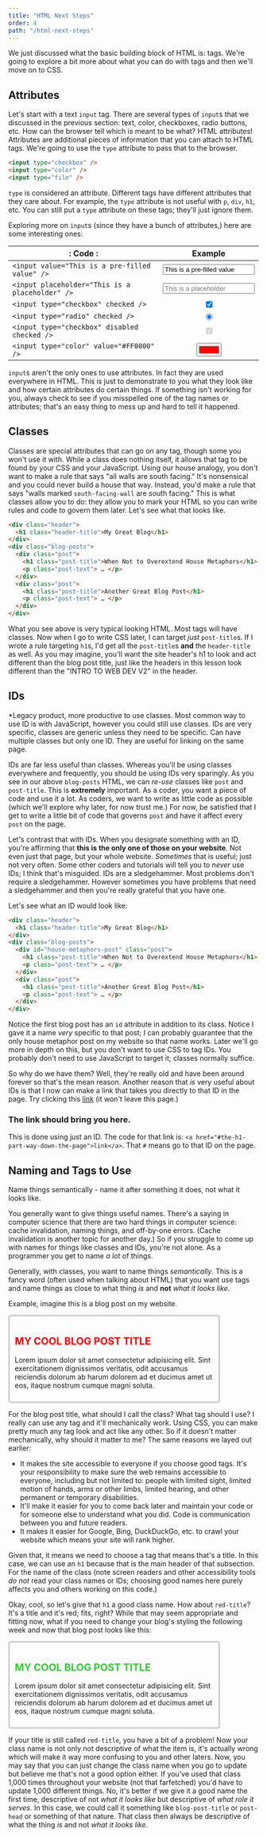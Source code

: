 ```yaml
---
title: "HTML Next Steps"
order: 4
path: "/html-next-steps"
---
```


We just discussed what the basic building block of HTML is: tags. We're going to explore a bit more about what you can do with tags and then we'll move on to CSS.

## Attributes

Let's start with a text `input` tag. There are several types of `input`s that we discussed in the previous section: text, color, checkboxes, radio buttons, etc. How can the browser tell which is meant to be what? HTML attributes! Attributes are additional pieces of information that you can attach to HTML tags. We're going to use the `type` attribute to pass that to the browser.

```html
<input type="checkbox" />
<input type="color" />
<input type="file" />
```

`type` is considered an attribute. Different tags have different attributes that they care about. For example, the `type` attribute is not useful with `p`, `div`, `h1`, etc. You can still put a `type` attribute on these tags; they'll just ignore them.

Exploring more on `input`s (since they have a bunch of attributes,) here are some interesting ones:

| : Code :                                        |                    Example                    |
| ----------------------------------------------- | :-------------------------------------------: |
| `<input value="This is a pre-filled value" />`  | <input value="This is a pre-filled value" />  |
| `<input placeholder="This is a placeholder" />` | <input placeholder="This is a placeholder" /> |
| `<input type="checkbox" checked />`             |       <input type="checkbox" checked />       |
| `<input type="radio" checked />`                |        <input type="radio" checked />         |
| `<input type="checkbox" disabled checked />`    |  <input type="checkbox" disabled checked />   |
| `<input type="color" value="#FF0000" />`        |    <input type="color" value="#FF0000" />     |

`input`s aren't the only ones to use attributes. In fact they are used everywhere in HTML. This is just to demonstrate to you what they look like and how certain attributes do certain things. If something isn't working for you, always check to see if you misspelled one of the tag names or attributes; that's an easy thing to mess up and hard to tell it happened.

## Classes

Classes are special attributes that can go on any tag, though some you won't use it with. While a class does nothing itself, it allows that tag to be found by your CSS and your JavaScript. Using our house analogy, you don't want to make a rule that says "all walls are south facing." It's nonsensical and you could never build a house that way. Instead, you'd make a rule that says "walls marked `south-facing-wall` are south facing." This is what classes allow you to do: they allow you to mark your HTML so you can write rules and code to govern them later. Let's see what that looks like.

```html
<div class="header">
  <h1 class="header-title">My Great Blog</h1>
</div>
<div class="blog-posts">
  <div class="post">
    <h1 class="post-title">When Not to Overextend House Metaphors</h1>
    <p class="post-text"> … </p>
  </div>
  <div class="post">
    <h1 class="post-title">Another Great Blog Post</h1>
    <p class="post-text"> … </p>
  </div>
</div>
```

What you see above is very typical looking HTML. Most tags will have classes. Now when I go to write CSS later, I can target _just_ `post-title`s. If I wrote a rule targeting `h1`s, I'd get all the `post-title`s **and** the `header-title` as well. As you may imagine, you'll want the site header's h1 to look and act different than the blog post title, just like the headers in this lesson look different than the "INTRO TO WEB DEV V2" in the header.

## IDs

*Legacy product, more productive to use classes. Most common way to use ID is with JavaScript, however you could still use classes. IDs are very specific, classes are generic unless they need to be specific. Can have multiple classes but only one ID. They are useful for linking on the same page.

IDs are far less useful than classes. Whereas you'll be using classes everywhere and frequently, you should be using IDs very sparingly. As you see in our above `blog-posts` HTML, we can _re-use_ classes like `post` and `post-title`. This is **extremely** important. As a coder, you want a piece of code and use it a lot. As coders, we want to write as little code as possible (which we'll explore why later, for now trust me.) For now, be satisfied that I get to write a little bit of code that governs `post` and have it affect every `post` on the page.

Let's contrast that with IDs. When you designate something with an ID, you're affirming that **this is the only one of those on your website**. Not even just that page, but your whole website. _Sometimes_ that is useful; just not very often. Some other coders and tutorials will tell you to _never_ use IDs; I think that's misguided. IDs are a sledgehammer. Most problems don't require a sledgehammer. However sometimes you have problems that need a sledgehammer and then you're really grateful that you have one.

Let's see what an ID would look like:

```html
<div class="header">
  <h1 class="header-title">My Great Blog</h1>
</div>
<div class="blog-posts">
  <div id="house-metaphors-post" class="post">
    <h1 class="post-title">When Not to Overextend House Metaphors</h1>
    <p class="post-text"> … </p>
  </div>
  <div class="post">
    <h1 class="post-title">Another Great Blog Post</h1>
    <p class="post-text"> … </p>
  </div>
</div>
```

Notice the first blog post has an `id` attribute in addition to its class. Notice I gave it a name _very_ specific to that post; I can probably guarantee that the only house metaphor post on my website so that name works. Later we'll go more in depth on this, but you don't want to use CSS to tag IDs. You probably don't need to use JavaScript to target it; classes normally suffice.

So why do we have them? Well, they're really old and have been around forever so that's the mean reason. Another reason that _is_ very useful about IDs is that I now can make a link that takes you directly to that ID in the page. Try clicking this [link](#the-h1-part-way-down-the-page) (it won't leave this page.)

<h3 id="the-h1-part-way-down-the-page">The link should bring you here.</h3>

This is done using just an ID. The code for that link is: `<a href="#the-h1-part-way-down-the-page">link</a>`. That `#` means go to that ID on the page.

## Naming and Tags to Use

Name things semantically - name it after something it does, not what it looks like.

You generally want to give things useful names. There's a saying in computer science that there are two hard things in computer science: cache invalidation, naming things, and off-by-one errors. (Cache invalidation is another topic for another day.) So if you struggle to come up with names for things like classes and IDs, you're not alone. As a programmer you get to name _a lot_ of things.

Generally, with classes, you want to name things _semantically_. This is a fancy word (often used when talking about HTML) that you want use tags and name things as close to what thing _is_ and **not** _what it looks like_.

Example, imagine this is a blog post on my website.

<style>
  .post-title {
    color: red;
    font-size: 20px;
  }
  .post-title.green {
    color: limegreen;
  }
  .post-text {
    font-size: 14px;
  }
  .post {
    border: 3px solid #ccc;
    border-radius: 5px;
    max-width: 400px;
    padding: 10px;
  }
</style>

<article class="post">
  <h1 class="post-title">MY COOL BLOG POST TITLE</h1>
  <p class="post-text">Lorem ipsum dolor sit amet consectetur adipisicing elit. Sint exercitationem dignissimos veritatis, odit accusamus reiciendis dolorum ab harum dolorem ad et ducimus amet ut eos, itaque nostrum cumque magni soluta.</p>
</article>

For the blog post title, what should I call the class? What tag should I use? I really can use any tag and it'll mechanically work. Using CSS, you can make pretty much any tag look and act like any other. So if it doesn't matter mechanically, why should it matter to me? The same reasons we layed out earlier:

* It makes the site accessible to everyone if you choose good tags. It's your responsibility to make sure the web remains accessible to everyone, including but not limited to: people with limited sight, limited motion of hands, arms or other limbs, limited hearing, and other permanent or temporary disabilities.
* It'll make it easier for you to come back later and maintain your code or for someone else to understand what you did. Code is communication between you and future readers.
* It makes it easier for Google, Bing, DuckDuckGo, etc. to crawl your website which means your site will rank higher.

Given that, it means we need to choose a tag that means that's a title. In this case, we can use an `h1` because that is the main header of that subsection. For the name of the class (note screen readers and other accessibility tools _do not_ read your class names or IDs; choosing good names here purely affects you and others working on this code.)

Okay, cool, so let's give that `h1` a good class name. How about `red-title`? It's a title and it's red; fits, right? While that may seem appropriate and fitting now, what if you need to change your blog's styling the following week and now that blog post looks like this:

<article class="post">
  <h1 class="post-title green">MY COOL BLOG POST TITLE</h1>
  <p class="post-text">Lorem ipsum dolor sit amet consectetur adipisicing elit. Sint exercitationem dignissimos veritatis, odit accusamus reiciendis dolorum ab harum dolorem ad et ducimus amet ut eos, itaque nostrum cumque magni soluta.</p>
</article>

If your title is still called `red-title`, you have a bit of a problem! Now your class name is not only not descriptive of what the item is, it's actually wrong which will make it way more confusing to you and other laters. Now, you may say that you can just change the class name when you go to update but believe me that's not a good option either. If you've used that class 1,000 times throughout your website (not that farfetched) you'd have to update 1,000 different things. No, it's better if we give it a good name the first time, descriptive of not _what it looks like_ but descriptive of _what role it serves._ In this case, we could call it something like `blog-post-title` or `post-head` or something of that nature. That class then always be descriptive of what the thing _is_ and not _what it looks like_.
